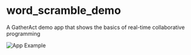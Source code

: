 # word_scramble_demo
A GatherAct demo app that shows the basics of real-time collaborative programming

![App Example](https://raw.githubusercontent.com/gatheract/word_scramble_demo/master/screenshot.gif)
